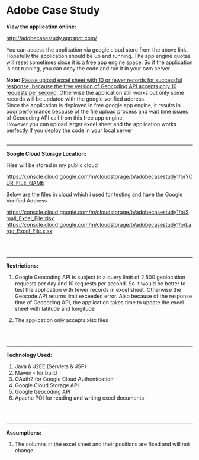 # Adobe Case Study


<b>View the application online:</b>

http://adobecasestudy.appspot.com/

You can access the application via google cloud store from the above link. Hopefully the application should be up and running. The app engine quotas will reset sometimes since it is a free app engine space. So if the application is not running, you can copy the code and run it in your own server.

<b>Note:</b> <u style="text-decoration: underline;">Please upload excel sheet with 10 or fewer records for successful response, because the free version of Geocoding API accepts only 10 requests per second</u>. Otherwise the application still works but only some records will be updated with the google verified address.<br>
Since the application is deployed in free google app engine, it results in poor performance because of the file upload process and wait time issues of Geocoding API call from this free app engine.<br>
However you can upload larger excel sheet and the application works perfectly if you deploy the code in your local server
<br><br>

-------------------

<b>Google Cloud Storage Location:</b>

Files will be stored in my public cloud

https://console.cloud.google.com/m/cloudstorage/b/adobecasestudy1/o/YOUR_FILE_NAME

Below are the files in cloud which i used for testing and have the Google Verified Address

https://console.cloud.google.com/m/cloudstorage/b/adobecasestudy1/o/Small_Excel_File.xlsx
https://console.cloud.google.com/m/cloudstorage/b/adobecasestudy1/o/Large_Excel_File.xlsx

<br><br>

-------------------


<b>Restrictions:</b>

1) Google Geocoding API is subject to a query limit of 2,500 geolocation requests per day and 10 requests per second. So It would be better to test the application with fewer records in excel sheet. Otherwise the Geocode API returns limit exceeded error. Also because of the response time of Geocoding API, the application takes time to update the excel sheet with latitude and longitude

2) The application only accepts xlsx files

<br><br>

-------------------

<b>Technology Used:</b>

1. Java & J2EE (Servlets & JSP)
2. Maven - for build
3. OAuth2 for Google Cloud Authentication
4. Google Cloud Storage API
5. Google Geocoding API
6. Apache POI for reading and writing excel documents.



<br><br>


-------------------


<b>Assumptions:</b>

1) The columns in the excel sheet and their positions are fixed and will not change.














